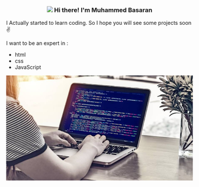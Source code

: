 
<!-- Heading -->
<h3 align="center"><img src = "https://raw.githubusercontent.com/MartinHeinz/MartinHeinz/master/wave.gif" width = 30px> Hi there! I'm Muhammed Basaran</h3>




I Actually started to learn coding. So I hope you will see some projects soon ✌


I want to be an expert in : 
- html
- css
- JavaScript

![MacBook im Einsatz](./MacCode.jpeg)
